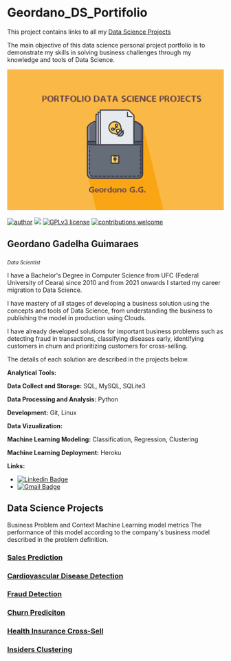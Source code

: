 # Geordano_DS_Portifolio
This project contains links to all my [Data Science Projects](#data-science-projects)

The main objective of this data science personal project portfolio is to demonstrate my skills in solving business challenges through my knowledge and tools of Data Science.

<p align='center'>
    <img src='portifolio.png'>
</p>

[![author](https://img.shields.io/badge/author-geordanogg-red.svg)](https://www.linkedin.com/in/geordanogg/) [![](https://img.shields.io/badge/python-3.8+-blue.svg)](https://www.python.org/downloads/release/python-365/) [![GPLv3 license](https://img.shields.io/badge/License-GPLv3-blue.svg)](http://perso.crans.org/besson/LICENSE.html) [![contributions welcome](https://img.shields.io/badge/contributions-welcome-brightgreen.svg?style=flat)](https://github.com/carlosfab/Geordano_DS_Portifolio/issues)

## Geordano Gadelha Guimaraes
<sub>*Data Scientist*</sub>

I have a Bachelor's Degree in Computer Science from UFC (Federal University of Ceara) since 2010 and from 2021 onwards I started my career migration to Data Science.

I have mastery of all stages of developing a business solution using the concepts and tools of Data Science, from understanding the business to publishing the model in production using Clouds.

I have already developed solutions for important business problems such as detecting fraud in transactions, classifying diseases early, identifying customers in churn and prioritizing customers for cross-selling.

The details of each solution are described in the projects below.


**Analytical Tools:**

**Data Collect and Storage:** SQL, MySQL, SQLite3

**Data Processing and Analysis:** Python

**Development:** Git, Linux

**Data Vizualization:** 

**Machine Learning Modeling:** Classification, Regression, Clustering

**Machine Learning Deployment:** Heroku 

**Links:**
* [![Linkedin Badge](https://img.shields.io/badge/-LinkedIn-blue?style=flat&logo=LinkedIn&logoColor=white)](https://www.linkedin.com/in/geordanogg)
* [![Gmail Badge](https://img.shields.io/badge/-Gmail-c14438?style=flat-square&logo=Gmail&logoColor=white&link=mailto:geordanogg@gmail.com)](mailto:geordanogg@gmail.com)


## Data Science Projects

Business Problem and Context
Machine Learning model metrics
The performance of this model according to the company's business model described in the problem definition.

### [Sales Prediction]( https://gitlab.com/geordanogg/rossmann_sales_predictions )

### [Cardiovascular Disease Detection]( https://gitlab.com/geordanogg/ )

### [Fraud Detection]( https://gitlab.com/geordanogg/ ) 

### [Churn Prediciton]( https://gitlab.com/geordanogg/ ) 

### [Health Insurance Cross-Sell]( https://gitlab.com/geordanogg/ ) 

### [Insiders Clustering]( https://gitlab.com/geordanogg/ ) 
